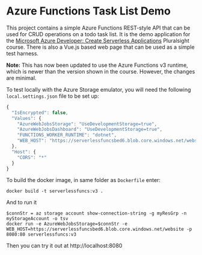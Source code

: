 # Azure Functions Task List Demo

This project contains a simple Azure Functions REST-style API that can be used for CRUD operations on a todo task list. 
It is the demo application for the [Microsoft Azure Developer: Create Serverless Applications](https://pluralsight.pxf.io/c/1192349/424552/7490?u=www%2Epluralsight%2Ecom%2Fcourses%2Fmicrosoft-azure-serverless-functions-create) Pluralsight course.
There is also a Vue.js based web page that can be used as a simple test harness.

**Note:** This has now been updated to use the Azure Functions v3 runtime, which is newer than the version shown in the course. However, the changes are minimal.

To test locally with the Azure Storage emulator, you will need the following `local.settings.json` file to be set up:

```js
{
  "IsEncrypted": false,
  "Values": {
    "AzureWebJobsStorage": "UseDevelopmentStorage=true",
    "AzureWebJobsDashboard": "UseDevelopmentStorage=true",
    "FUNCTIONS_WORKER_RUNTIME": "dotnet",
    "WEB_HOST": "https://serverlessfuncsbed6.blob.core.windows.net/website"
  },
  "Host": {
    "CORS": "*"
  }
}
```

To build the docker image, in same folder as `Dockerfile` enter:

```
docker build -t serverlessfuncs:v3 .
```

And to run it

```
$connStr = az storage account show-connection-string -g myResGrp -n myStorageAccount -o tsv
docker run -e AzureWebJobsStorage=$connStr -e WEB_HOST=https://serverlessfuncsbed6.blob.core.windows.net/website -p 8080:80 serverlessfuncs:v3
```

Then you can try it out at http://localhost:8080

